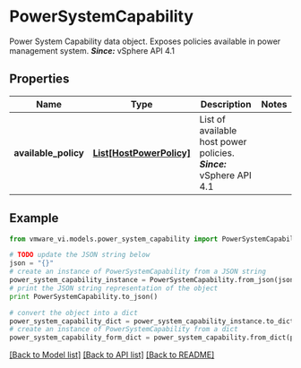 # PowerSystemCapability

Power System Capability data object.  Exposes policies available in power management system.  ***Since:*** vSphere API 4.1 

## Properties
Name | Type | Description | Notes
------------ | ------------- | ------------- | -------------
**available_policy** | [**List[HostPowerPolicy]**](HostPowerPolicy.md) | List of available host power policies.  ***Since:*** vSphere API 4.1  | 

## Example

```python
from vmware_vi.models.power_system_capability import PowerSystemCapability

# TODO update the JSON string below
json = "{}"
# create an instance of PowerSystemCapability from a JSON string
power_system_capability_instance = PowerSystemCapability.from_json(json)
# print the JSON string representation of the object
print PowerSystemCapability.to_json()

# convert the object into a dict
power_system_capability_dict = power_system_capability_instance.to_dict()
# create an instance of PowerSystemCapability from a dict
power_system_capability_form_dict = power_system_capability.from_dict(power_system_capability_dict)
```
[[Back to Model list]](../README.md#documentation-for-models) [[Back to API list]](../README.md#documentation-for-api-endpoints) [[Back to README]](../README.md)


